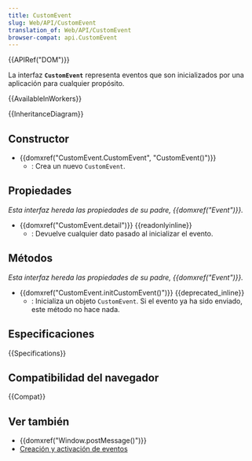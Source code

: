 ```yaml
---
title: CustomEvent
slug: Web/API/CustomEvent
translation_of: Web/API/CustomEvent
browser-compat: api.CustomEvent
---
```

{{APIRef("DOM")}}

La interfaz **`CustomEvent`** representa eventos que son inicializados por una aplicación para cualquier propósito.

{{AvailableInWorkers}}

{{InheritanceDiagram}}

## Constructor

- {{domxref("CustomEvent.CustomEvent", "CustomEvent()")}}
  - : Crea un nuevo `CustomEvent`.

## Propiedades

_Esta interfaz hereda las propiedades de su padre, {{domxref("Event")}}._

- {{domxref("CustomEvent.detail")}} {{readonlyinline}}
  - : Devuelve cualquier dato pasado al inicializar el evento.

## Métodos

_Esta interfaz hereda las propiedades de su padre, {{domxref("Event")}}._

- {{domxref("CustomEvent.initCustomEvent()")}} {{deprecated_inline}}
  - : Inicializa un objeto `CustomEvent`. Si el evento ya ha sido enviado, este método no hace nada.

## Especificaciones

{{Specifications}}

## Compatibilidad del navegador

{{Compat}}

## Ver también

- {{domxref("Window.postMessage()")}}
- [Creación y activación de eventos](/es/docs/Web/Events/Creating_and_triggering_events)
